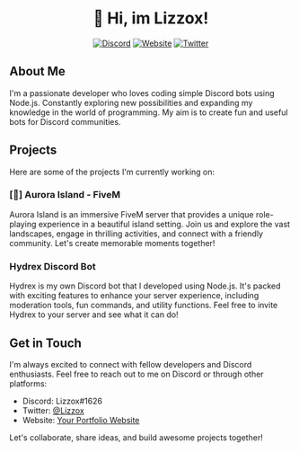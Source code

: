 <div align="center">

# 🌴 Hi, im Lizzox!

[![Discord](https://img.shields.io/badge/Discord-Lizzox%231626-blueviolet)](https://discord.gg/your-discord-server-link)
[![Website](https://img.shields.io/badge/Website-Portfolio-brightgreen)](https://your-website-url.com)
[![Twitter](https://img.shields.io/badge/Twitter-%40Lizzox-1DA1F2)](https://twitter.com/your-twitter-handle)

</div>

## About Me

I'm a passionate developer who loves coding simple Discord bots using Node.js. Constantly exploring new possibilities and expanding my knowledge in the world of programming. My aim is to create fun and useful bots for Discord communities.

## Projects

Here are some of the projects I'm currently working on:

### [🌴] Aurora Island - FiveM

Aurora Island is an immersive FiveM server that provides a unique role-playing experience in a beautiful island setting. Join us and explore the vast landscapes, engage in thrilling activities, and connect with a friendly community. Let's create memorable moments together!

### Hydrex Discord Bot

Hydrex is my own Discord bot that I developed using Node.js. It's packed with exciting features to enhance your server experience, including moderation tools, fun commands, and utility functions. Feel free to invite Hydrex to your server and see what it can do!

## Get in Touch

I'm always excited to connect with fellow developers and Discord enthusiasts. Feel free to reach out to me on Discord or through other platforms:

- Discord: Lizzox#1626
- Twitter: [@Lizzox](https://twitter.com/your-twitter-handle)
- Website: [Your Portfolio Website](https://your-website-url.com)

Let's collaborate, share ideas, and build awesome projects together!
